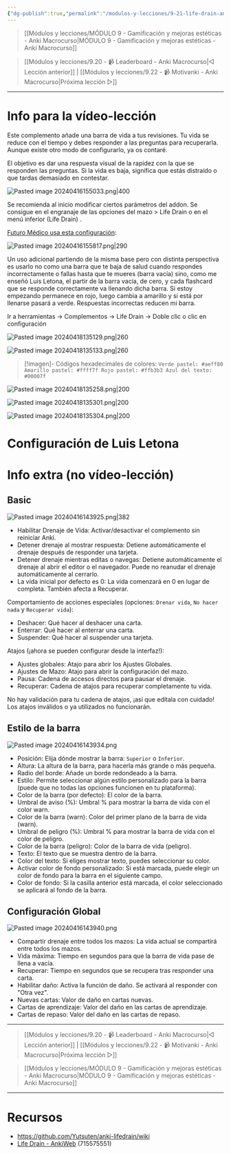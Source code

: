 ```yaml
---
{"dg-publish":true,"permalink":"/modulos-y-lecciones/9-21-life-drain-anki-macrocurso/","noteIcon":"","updated":"2024-05-22T20:20:38.335+02:00"}
---
```



> [[Módulos y lecciones/MÓDULO 9 - Gamificación y mejoras estéticas - Anki Macrocurso\|MÓDULO 9 - Gamificación y mejoras estéticas - Anki Macrocurso]]

> [[Módulos y lecciones/9.20 - 📹 Leaderboard - Anki Macrocurso\|◁ Lección anterior]] | [[Módulos y lecciones/9.22 - 📹 Motivanki - Anki Macrocurso\|Próxima lección ▷]]

---

# Info para la vídeo-lección
Este complemento añade una barra de vida a tus revisiones. Tu vida se reduce con el tiempo y debes responder a las preguntas para recuperarla. Aunque existe otro modo de configurarlo, ya os contaré.

El objetivo es dar una respuesta visual de la rapidez con la que se responden las preguntas. Si la vida es baja, significa que estás distraído o que tardas demasiado en contestar.

![Pasted image 20240416155033.png|400](/img/user/ANEXOS/Pasted%20image%2020240416155033.png)

Se recomienda al inicio modificar ciertos parámetros del addon. Se consigue en el engranaje de las opciones del mazo > Life Drain o en el menú inferior (Life Drain) .

[Futuro Médico usa esta configuración](https://www.youtube.com/watch?v=DyMnYflVCwI&ab_channel=FUTUROMEDICO):

![Pasted image 20240416155817.png|290](/img/user/ANEXOS/Pasted%20image%2020240416155817.png)

Un uso adicional partiendo de la misma base pero con distinta perspectiva es usarlo no como una barra que te baja de salud cuando respondes incorrectamente o fallas hasta que te mueres (barra vacía) sino, como me enseñó Luis Letona, el partir de la barra vacía, de cero, y cada flashcard que se responde correctamente va llenando dicha barra. Si estoy empezando permanece en rojo, luego cambia a amarillo y si está por llenarse pasará a verde. Respuestas incorrectas reducen mi barra.

Ir a herramientas → Complementos → Life Drain → Doble clic o clic en configuración

![Pasted image 20240418135129.png|260](/img/user/ANEXOS/Pasted%20image%2020240418135129.png)

![Pasted image 20240418135133.png|260](/img/user/ANEXOS/Pasted%20image%2020240418135133.png)

> [!imagen]- Códigos hexadecimales de colores:
> ```Verde pastel: #aeff80 Amarillo pastel: #ffff7f Rojo pastel: #ffb3b3 Azul del texto: #00007f```

![Pasted image 20240418135258.png|200](/img/user/ANEXOS/Pasted%20image%2020240418135258.png)

![Pasted image 20240418135301.png|200](/img/user/ANEXOS/Pasted%20image%2020240418135301.png)

![Pasted image 20240418135304.png|200](/img/user/ANEXOS/Pasted%20image%2020240418135304.png)

# Configuración de Luis Letona


# Info extra (no vídeo-lección)
## Basic
![Pasted image 20240416143925.png|382](/img/user/ANEXOS/Pasted%20image%2020240416143925.png)

- Habilitar Drenaje de Vida: Activar/desactivar el complemento sin reiniciar Anki.
- Detener drenaje al mostrar respuesta: Detiene automáticamente el drenaje después de responder una tarjeta.
- Detener drenaje mientras editas o navegas: Detiene automáticamente el drenaje al abrir el editor o el navegador. Puede no reanudar el drenaje automáticamente al cerrarlo.
- La vida inicial por defecto es 0: La vida comenzará en 0 en lugar de completa. También afecta a Recuperar.

Comportamiento de acciones especiales (opciones: `Drenar vida`, `No hacer nada` y `Recuperar vida`):

- Deshacer: Qué hacer al deshacer una carta.
- Enterrar: Qué hacer al enterrar una carta.
- Suspender: Qué hacer al suspender una tarjeta.

Atajos (¡ahora se pueden configurar desde la interfaz!):

- Ajustes globales: Atajo para abrir los Ajustes Globales.
- Ajustes de Mazo: Atajo para abrir la configuración del mazo.
- Pausa: Cadena de accesos directos para pausar el drenaje.
- Recuperar: Cadena de atajos para recuperar completamente tu vida.

No hay validación para tu cadena de atajos, ¡así que edítala con cuidado! Los atajos inválidos o ya utilizados no funcionarán.

## Estilo de la barra
![Pasted image 20240416143934.png](/img/user/ANEXOS/Pasted%20image%2020240416143934.png)

- Posición: Elija dónde mostrar la barra: `Superior` o `Inferior`.
- Altura: La altura de la barra, para hacerla más grande o más pequeña.
- Radio del borde: Añade un borde redondeado a la barra.
- Estilo: Permite seleccionar algún estilo personalizado para la barra (puede que no todas las opciones funcionen en tu plataforma).
- Color de la barra (por defecto): El color de la barra.
- Umbral de aviso (%): Umbral % para mostrar la barra de vida con el color warn.
- Color de la barra (warn): Color del primer plano de la barra de vida (warn).
- Umbral de peligro (%): Umbral % para mostrar la barra de vida con el color de peligro.
- Color de la barra (peligro): Color de la barra de vida (peligro).
- Texto: El texto que se muestra dentro de la barra.
- Color del texto: Si eliges mostrar texto, puedes seleccionar su color.
- Activar color de fondo personalizado: Si está marcada, puede elegir un color de fondo para la barra en el siguiente campo.
- Color de fondo: Si la casilla anterior está marcada, el color seleccionado se aplicará al fondo de la barra.

## Configuración Global
![Pasted image 20240416143940.png](/img/user/ANEXOS/Pasted%20image%2020240416143940.png)

- Compartir drenaje entre todos los mazos: La vida actual se compartirá entre todos los mazos.
- Vida máxima: Tiempo en segundos para que la barra de vida pase de llena a vacía.
- Recuperar: Tiempo en segundos que se recupera tras responder una carta.
- Habilitar daño: Activa la función de daño. Se activará al responder con "Otra vez".
- Nuevas cartas: Valor de daño en cartas nuevas.
- Cartas de aprendizaje: Valor del daño en las cartas de aprendizaje.
- Cartas de repaso: Valor del daño en las cartas de repaso.

---

> [[Módulos y lecciones/9.20 - 📹 Leaderboard - Anki Macrocurso\|◁ Lección anterior]] | [[Módulos y lecciones/9.22 - 📹 Motivanki - Anki Macrocurso\|Próxima lección ▷]]

> [[Módulos y lecciones/MÓDULO 9 - Gamificación y mejoras estéticas - Anki Macrocurso\|MÓDULO 9 - Gamificación y mejoras estéticas - Anki Macrocurso]]

---

# Recursos
- https://github.com/Yutsuten/anki-lifedrain/wiki
- [Life Drain - AnkiWeb](https://ankiweb.net/shared/info/715575551) (715575551)